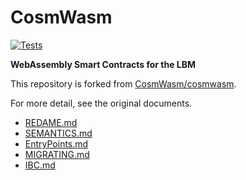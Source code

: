 # CosmWasm

[![Tests](https://github.com/line/cosmwasm/actions/workflows/tests.yml/badge.svg)](https://github.com/line/cosmwasm/actions/workflows/tests.yml)

**WebAssembly Smart Contracts for the LBM**

This repository is forked from [CosmWasm/cosmwasm](https://github.com/CosmWasm/cosmwasm).

For more detail, see the original documents.

- [REDAME.md](https://github.com/CosmWasm/cosmwasm/blob/main/README.md)
- [SEMANTICS.md](https://github.com/CosmWasm/cosmwas/blob/main/SEMANTICS.md)
- [EntryPoints.md](https://github.com/CosmWasm/cosmwasm/blob/main/EntryPoints.md)
- [MIGRATING.md](https://github.com/CosmWasm/cosmwasm/blob/main/MIGRATING.md)
- [IBC.md](https://github.com/CosmWasm/cosmwasm/blob/main/IBC.md)
